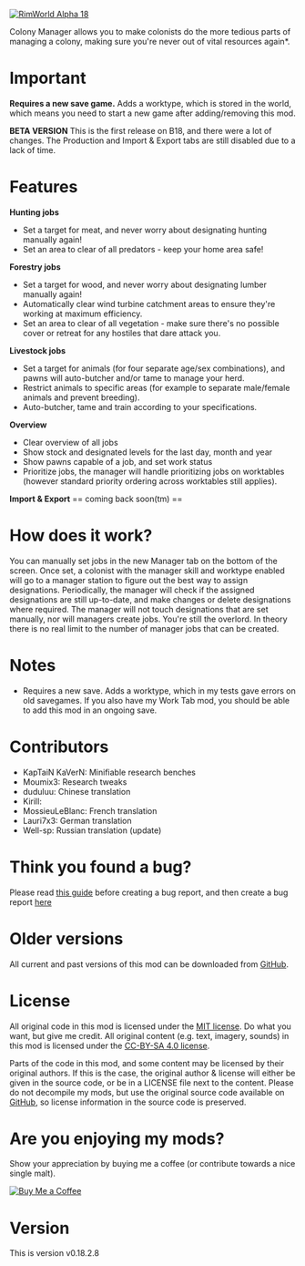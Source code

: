[![RimWorld Alpha 18](https://img.shields.io/badge/RimWorld-Alpha%2018-brightgreen.svg)](http://rimworldgame.com/)

Colony Manager allows you to make colonists do the more tedious parts of managing a colony, making sure you're never out of vital resources again*. 

# Important
**Requires a new save game.**
Adds a worktype, which is stored in the world, which means you need to start a new game after adding/removing this mod. 

**BETA VERSION**
This is the first release on B18, and there were a lot of changes. The Production and Import & Export tabs are still disabled due to a lack of time. 

# Features
**Hunting jobs**
- Set a target for meat, and never worry about designating hunting manually again! 
- Set an area to clear of all predators - keep your home area safe! 

**Forestry jobs**
- Set a target for wood, and never worry about designating lumber manually again! 
- Automatically clear wind turbine catchment areas to ensure they're working at maximum efficiency. 
- Set an area to clear of all vegetation - make sure there's no possible cover or retreat for any hostiles that dare attack you. 

**Livestock jobs**
- Set a target for animals (for four separate age/sex combinations), and pawns will auto-butcher and/or tame to manage your herd. 
- Restrict animals to specific areas (for example to separate male/female animals and prevent breeding). 
- Auto-butcher, tame and train according to your specifications. 

**Overview**
- Clear overview of all jobs 
- Show stock and designated levels for the last day, month and year 
- Show pawns capable of a job, and set work status 
- Prioritize jobs, the manager will handle prioritizing jobs on worktables (however standard priority ordering across worktables still applies). 

**Import & Export**
 == coming back soon(tm) ==

# How does it work?
You can manually set jobs in the new Manager tab on the bottom of the screen. Once set, a colonist with the manager skill and worktype enabled will go to a manager station to figure out the best way to assign designations. 
Periodically, the manager will check if the assigned designations are still up-to-date, and make changes or delete designations where required. The manager will not touch designations that are set manually, nor will managers create jobs. You're still the overlord. 
In theory there is no real limit to the number of manager jobs that can be created. 

# Notes
- Requires a new save. Adds a worktype, which in my tests gave errors on old savegames. If you also have my Work Tab mod, you should be able to add this mod in an ongoing save.

# Contributors
 - KapTaiN KaVerN:	Minifiable research benches
 - Moumix3:	Research tweaks
 - duduluu:	Chinese translation
 - Kirill:	
 - MossieuLeBlanc:	French translation
 - Lauri7x3:	German translation
 - Well-sp:	Russian translation (update)

# Think you found a bug? 
Please read [this guide](http://steamcommunity.com/sharedfiles/filedetails/?id=725234314) before creating a bug report,
 and then create a bug report [here](https://github.com/FluffierThanThou/ColonyManager/issues)

# Older versions
All current and past versions of this mod can be downloaded from [GitHub](https://github.com/FluffierThanThou/ColonyManager/releases).

# License
All original code in this mod is licensed under the [MIT license](https://opensource.org/licenses/MIT). Do what you want, but give me credit. 
All original content (e.g. text, imagery, sounds) in this mod is licensed under the [CC-BY-SA 4.0 license](http://creativecommons.org/licenses/by-sa/4.0/).

Parts of the code in this mod, and some content may be licensed by their original authors. If this is the case, the original author & license will either be given in the source code, or be in a LICENSE file next to the content. Please do not decompile my mods, but use the original source code available on [GitHub](https://github.com/FluffierThanThou/ColonyManager/), so license information in the source code is preserved.

# Are you enjoying my mods?
Show your appreciation by buying me a coffee (or contribute towards a nice single malt).

[![Buy Me a Coffee](http://i.imgur.com/EjWiUwx.gif)](https://ko-fi.com/fluffymods)

# Version
This is version v0.18.2.8